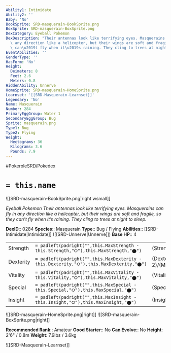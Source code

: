 ```yaml
---
Ability1: Intimidate
Ability2: ''
Baby: 'No'
BookSprite: SRD-masquerain-BookSprite.png
BoxSprite: SRD-masquerain-BoxSprite.png
DexCategory: Eyeball Pokemon
DexDescription: "Their antennas look like terrifying eyes. Masquerains can fly in\
  \ any direction like a helicopter, but their wings are soft and fragile, so they\
  \ can\u2019t fly when it\u2019s raining. They cling to trees at night to sleep."
EventAbilities: ''
GenderType: ''
HasForm: 'No'
Height:
  Deimeters: 8
  Feet: 2.6
  Meters: 0.8
HiddenAbility: Unnerve
HomeSprite: SRD-masquerain-HomeSprite.png
Learnset: '[[SRD-Masquerain-Learnset]]'
Legendary: 'No'
Name: Masquerain
Number: 284
PrimaryEggGroup: Water 1
SecondaryEggGroup: Bug
Sprite: masquerain.png
Type1: Bug
Type2: Flying
Weight:
  Hectograms: 36
  Kilograms: 3.6
  Pounds: 7.9
---
```


#PokeroleSRD/Pokedex

# `= this.name`

![[SRD-masquerain-BookSprite.png|right wsmall]]

*Eyeball Pokemon*
*Their antennas look like terrifying eyes. Masquerains can fly in any direction like a helicopter, but their wings are soft and fragile, so they can’t fly when it’s raining. They cling to trees at night to sleep.*

**DexID**:: 0284
**Species**:: Masquerain
**Type**:: Bug / Flying
**Abilities**:: [[SRD-Intimidate|Intimidate]] ([[SRD-Unnerve|Unnerve]])
**Base HP**:: 4

|           |                                                                                        |                                          |
| --------- | -------------------------------------------------------------------------------------- | ---------------------------------------- |
| Strength  | `= padleft(padright("",this.MaxStrength - this.Strength,"⭘"),this.MaxStrength,"⬤")`    | (Strength::2)/(MaxStrength::4)   |
| Dexterity | `= padleft(padright("",this.MaxDexterity - this.Dexterity,"⭘"),this.MaxDexterity,"⬤")` | (Dexterity:: 2)/(MaxDexterity::5) |
| Vitality  | `= padleft(padright("",this.MaxVitality - this.Vitality,"⭘"),this.MaxVitality,"⬤")`    | (Vitality::2)/(MaxVitality::4)   |
| Special   | `= padleft(padright("",this.MaxSpecial - this.Special,"⭘"),this.MaxSpecial,"⬤")`       | (Special::3)/(MaxSpecial::6)     |
| Insight   | `= padleft(padright("",this.MaxInsight - this.Insight,"⭘"),this.MaxInsight,"⬤")`       | (Insight::2)/(MaxInsight::5)     |

![[SRD-masquerain-HomeSprite.png|right]]
![[SRD-masquerain-BoxSprite.png|right]]

**Recommended Rank**:: Amateur
**Good Starter**:: No
**Can Evolve**:: No
**Height**: 2'6" / 0.8m
**Weight**: 7.9lbs / 3.6kg

![[SRD-Masquerain-Learnset]]